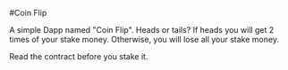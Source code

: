 #Coin Flip

A simple Dapp named "Coin Flip".
Heads or tails?
If heads you will get 2 times of your stake money.
Otherwise, you will lose all your stake money.

Read the contract before you stake it.